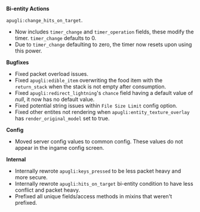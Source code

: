 **Bi-entity Actions**

`apugli:change_hits_on_target`.
- Now includes `timer_change` and `timer_operation` fields, these modify the timer. `timer_change` defaults to 0.
- Due to `timer_change` defaulting to zero, the timer now resets upon using this power.

**Bugfixes**
- Fixed packet overload issues.
- Fixed `apugli:edible_item` overwriting the food item with the `return_stack` when the stack is not empty after consumption.
- Fixed `apugli:redirect_lightning`'s `chance` field having a default value of *null*, it now has no default value.
- Fixed potential string issues within `File Size Limit` config option.
- Fixed other entites not rendering when `apugli:entity_texture_overlay` has `render_original_model` set to true.

**Config**
- Moved server config values to common config. These values do not appear in the ingame config screen.

**Internal**
- Internally rewrote `apugli:keys_pressed` to be less packet heavy and more secure.
- Internally rewrote `apugli:hits_on_target` bi-entity condition to have less conflict and packet heavy.
- Prefixed all unique fields/access methods in mixins that weren't prefixed.